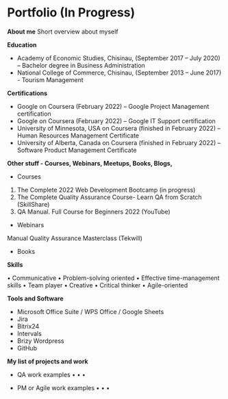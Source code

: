 # Portfolio (In Progress)


**About me**
Short overview about myself 


**Education**

* Academy of Economic Studies, Chisinau, (September 2017 – July 2020) – Bachelor degree in Business Administration 
* National College of Commerce, Chisinau, (September 2013 – June 2017) - Tourism Management


**Certifications**

* Google on Coursera (February 2022) – Google Project Management certification
* Google on Coursera (February 2022) – Google IT Support certification
* University of Minnesota, USA on Coursera (finished in February 2022) – Human Resources Management Certificate
* University of Alberta, Canada on Coursera (finished in February 2022) – Software Product Management Certificate


**Other stuff - Courses, Webinars, Meetups, Books, Blogs,**

* Courses

<ol>
  <li>The Complete 2022 Web Development Bootcamp (in progress)</li>
  <li>The Complete Quality Assurance Course- Learn QA from Scratch (SkillShare)</li>
  <li>QA Manual. Full Course for Beginners 2022 (YouTube)</li>
</ol>


* Webinars

Manual Quality Assurance Masterclass (Tekwill)

* Books


**Skills**

•	Communicative 
•	Problem-solving oriented 
•	Effective time-management skills
•	Team player 
•	Creative 
•	Critical thinker 
•	Agile-oriented


**Tools and Software**

* Microsoft Office Suite / WPS Office / Google Sheets
* Jira 
* Bitrix24 
* Intervals 
* Brizy Wordpress
* GitHub

**My list of projects and work**

* QA work examples
•
•
•

* PM or Agile work examples
•
•
•
